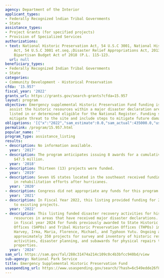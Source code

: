 ```yaml
---
agency: Department of the Interior
applicant_types:
- Federally Recognized lndian Tribal Governments
- State
assistance_types:
- Project Grants (for specified projects)
- Provision of Specialized Services
authorizations:
- text: National Historic Preservation Act, 54 U.S.C 3001, National Historic Preservation
    Act, 54 U.S.C 3001 et.seq.;Disaster Relief Appropriations Act, 2013 (P.L. 113-2);
    Bipartisan Budget Act of 2018 (P.L. 115-123.
  url: null
beneficiary_types:
- Federally Recognized Indian Tribal Governments
- State
categories:
- Community Development - Historical Preservation
cfda: '15.957'
fiscal_year: '2022'
grants_url: https://grants.gov/search-grants?cfda=15.957
layout: program
objective: Emergency supplemental Historic Preservation Fund funding is intended to
  assist the historic resources within a major disaster declaration area that are
  listed in or determined eligible for the National Register. Funding should substantially
  mitigate threat to the site and include steps to mitigate future damage.
obligations: '[{"x":"2022","sam_estimate":0.0,"sam_actual":435000.0,"usa_spending_actual":435000.0},{"x":"2023","sam_estimate":0.0,"sam_actual":90497930.0,"usa_spending_actual":0.0},{"x":"2024","sam_estimate":29093943.0,"sam_actual":0.0,"usa_spending_actual":-303103.41}]'
permalink: /program/15.957.html
popular_name: ''
program_type: assistance_listing
results:
- description: No information available.
  year: '2017'
- description: The program anticipates issuing 8 awards for a cumulative total of
    $47.5 million.
  year: '2018'
- description: Thirteen (13) projects were funded.
  year: '2019'
- description: Seven US states located in the southeast received funding to assist
    in rehabilitation efforts after hurricanes.
  year: '2020'
- description: Congress did not appropriate any funds for this program during FY2021
  year: '2021'
- description: In Fiscal Year 2022, this listing provided funding for 20 modifications
    to existing projects.
  year: '2022'
- description: This listing funded disaster recovery activities for historic and cultural
    resources in areas that have received major disaster declarations. Work continued
    in fiscal year 2024 for funds previously awarded to State Historic Preservation
    Offices (SHPOs) and Tribal Historic Preservation Offices (THPOs) impacted by Hurricanes
    Harvey, Irma, Maria, Florence, Michael, and Typhoon Yutu. Ongoing activities included
    approximately 350 projects for survey and inventory of historic resources, compliance
    activities, disaster planning, and subawards for physical repairs to historic
    properties.
  year: '2024'
sam_url: https://sam.gov/fal/288c31474a214c109c0c4b3bfcc940bd/view
sub-agency: National Park Service
title: Emergency Supplemental Historic Preservation Fund
usaspending_url: https://www.usaspending.gov/search/?hash=6c549edde26f85eccccacd3a817e0786
---
```

